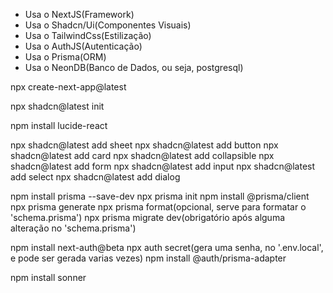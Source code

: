 - Usa o NextJS(Framework)
- Usa o Shadcn/Ui(Componentes Visuais)
- Usa o TailwindCss(Estilização)
- Usa o AuthJS(Autenticação)
- Usa o Prisma(ORM)
- Usa o NeonDB(Banco de Dados, ou seja, postgresql)

npx create-next-app@latest

npx shadcn@latest init

npm install lucide-react

npx shadcn@latest add sheet
npx shadcn@latest add button
npx shadcn@latest add card
npx shadcn@latest add collapsible
npx shadcn@latest add form
npx shadcn@latest add input
npx shadcn@latest add select
npx shadcn@latest add dialog

npm install prisma --save-dev
npx prisma init
npm install @prisma/client
npx prisma generate
npx prisma format(opcional, serve para formatar o 'schema.prisma')
npx prisma migrate dev(obrigatório após alguma alteração no 'schema.prisma')

npm install next-auth@beta
npx auth secret(gera uma senha, no '.env.local', e pode ser gerada varias vezes)
npm install @auth/prisma-adapter

npm install sonner